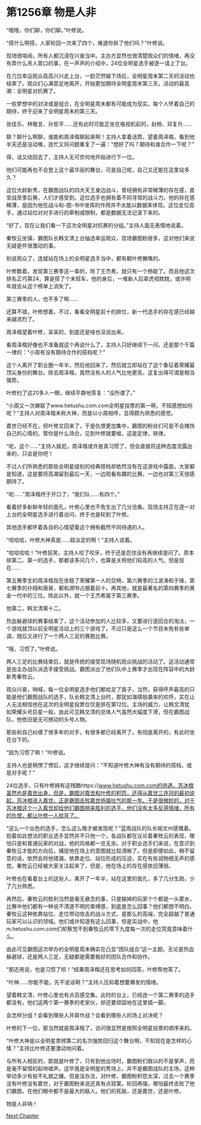 # 第1256章 物是人非

“哦哦，你们聊，你们聊。”叶修说。

“搭什么啊搭，人家轮回一次来了四个，难道你拆了他们吗？”叶修说。

现场很喧闹，所有人都沉浸在兴奋当中。主办方显然也很清楚观众们的情绪，再没有弄什么吊人胃口的事，在一声声的介绍中，24位全明星选手被逐一请上了台。

在几位幸运观众高高兴兴走上台，一脸茫然输下场后，全明星周末第二天的活动也结束了。观众们心满意足地离开，开始更加期待全明星周末第三天，活动的最高潮：全明星对抗赛了。

一些梦想中的对决或是组合，在全明星周末都有可能成为现实。每个人怀着自己的期待，终于迎来了全明星周末的第三天。

张佳乐、林敬言、孙哲平……还有此时可能正坐在电视机前的，赵杨、邓复升……

聊？聊什么啊聊，谁能和周泽楷聊起来啊！主持人拿着话筒，望着周泽楷，看到他半天还是没动嘴，连忙又将问题重复了一遍：“想好了吗？期待和谁合作一下呢？”

得，话又绕回去了，主持人无可奈何地开始进行下一位。

他们可能再也不会登上这个最华丽的舞台，可是自己呢，自己又还能在这里站多久？

这位大龄新秀，在霸图战队的四大天王身边战斗，曾经拥有非常稀薄的存在感，直至战至季后赛，人们才感受到，这位选手也拥有着不同寻常的战斗力。他的存在感稀薄，是因为他在战斗和-图-书中发挥的作用并不太能以数据来体现。这位走位高手，通过站位对对手进行的牵制或限制，都是数据无法记录下来的。

“好了，现在让我们看一下这次全明星对抗赛的分组。”主持人面无表情地说着。

秦牧云坐镇，霸图队长韩文清上台抽选幸运观众，现场霸图粉居多，这对他们来说无疑是件很激动的事。

别说观众了，连就站在场上的全明星选手当中，都有朝叶修撇嘴的。

叶修数着，发现第三赛季这一辈的，除了王杰希，就只有一个杨聪了。而且他这次排名正巧第24，算是搭了个末班车，他的身后，一堆新人后辈虎视眈眈，或许明年就会从这个榜单上消失了。

第三赛季的人，也不多了啊……

还算不错，叶修想着。不过，看看全明星前十的排位，新一代选手的存在感已经越来越浓烈了。

周泽楷望着叶修，呆呆的，到底还是啥也没说出来。

看周泽楷好像也不准备就这个再说什么了，主持人只好继续下一问，还是那个千篇一律的：“小周有没有期待合作的搭档呢？”

这个人离开了职业圈一年半，然后他回来了，然后就立即站在了这个象征着荣耀最顶尖身份的舞台。除去周泽楷，竟然没有人的人气比他更高，这复出得可谓是相当强势。

叶修扫了这20多人一眼，继续平静地答复：“没所谓了。”

“小周又一次蝉联了www.hetushu.com.com全明星投票的第一啊，不知感想如何呢？”主持人对周泽楷未称大神，而是以小周相呼，显得颇为熟悉的感觉。

嘉世已经不在，但叶修又回来了，于是仇恨更加集中，霸图的粉丝们可是不会掩饰自己的心情的。管你是什么场合，见到叶修就要嘘，这是定律，铁律。

“呃，这个……”主持人尴尬，周泽楷或许是真习惯了，但会直接将这种态度流露出来的，只会是你吧！

不过人们所熟悉的那些全明星级别的经典搭档却依然没有在这游戏中露面，大家都是知道，这是要将高潮留到最后一天，一边观看有趣的比赛，一边也对第三天倍感期待了。

“呃……”周泽楷终于开口了，“我们队……有四个。”

看着好多新鲜年轻的面孔，叶修心里也不免生出了几分沧桑。现场主持正在逐一对上台的全明星选手进行着访问，终于也是轮到了叶修。

其他选手都怀着各自的心情望着这个拥有截然不同待遇的人。

“哈哈哈，叶修大神真是……超淡定的啊！”主持人说着。

“哈哈哈哈！”叶修狂笑，主持人咬了咬牙，终于还是忍住没有再继续提问了。原本排第二、第一的选手，那都该多问几个，也算是关照他们较高的人气。但是现在……

第五赛季生的周泽楷现在坐稳了荣耀第一人的交椅，第六赛季的江波涛和于锋，第七赛季的孙翔和唐昊，都和*图*书占据着前十。再其他，就是最著名的第四赛季的黄金一代中的三位。除此以外，就一个王杰希属于第三赛季。

他第二，韩文清第十二。

热血躲避球的赛事结束了，这个活动参加的人比较多，又要进行逐回合的淘汰，一个游戏就顶以前全明星活动上的三个游戏了。不过只是这么一个节目未免有些单调，随后又进行了一个两人三足的赛跑比赛。

“哦，习惯了。”叶修说。

两人三足的比赛结束后，就是传统的接受现场随机观众挑战的活动了。这活动通常是由主办战队派选手接受挑战。霸图派出了他们队中上赛季才出现在阵容中的大龄新秀秦牧云。

观众兴奋，呐喊，每一位全明星选手他们都给足了面子，当然，获得呼声最高的只能是他们霸图战队的选手，队长韩文清上台时，那犹如海啸般袭来的欢呼，实在让人无法相信他在这次的全明星投票仅仅是排在第12位。主场的威力，让韩文清犹如荣耀头号巨星一般，由此可见韩文清的总体人气虽然大幅度下滑，但在霸图战队，他依旧是无可撼动的头号人物。

那些和自己纠缠了很多年的对手，有很多都已经离开了。有彻底离开的，有此时坐在台下的。

“因为习惯了嘛！”叶修说。

主持人也是稍愣了愣后，这才继续提问：“不知道叶修大神有没有期待的搭档，或是对手呢？”

24位选手，只有叶修拥有这残酷https://www.hetushu.com.com的待遇，苏沐橙虽然也是嘉世出身，但是，霸图对嘉世和叶修的积怨，还得从嘉世三连冠的最初说起，苏沐橙进入嘉世，正是霸图击败嘉世扬眉吐气的那一年。于是很微妙的，对于苏沐橙这个一入嘉世却给他们霸图捎来胜利的选手，他们没有太多反感情绪，所有的仇恨，都让叶修一人给背了。

“这么一个出色的选手，怎么这么晚才被发现呢？”蓝雨战队的队长喻文州感慨着。抱着如此想法的职业选手显然并不只他一个，各战队都在议论着秦牧云的表现，哪怕只是和普通玩家的对战，他的风格都一览无余。对于职业选手们来说，在意识到秦牧云才能的方向后，捕捉他在场上的意图就比较清晰了。但是即便如此，稍不留意的话，依然会将他错漏。依靠走位、站位形成的压迫，实在有些润物细无声的感觉。秦牧云已经被大家关注起来了，但是，他在场上的存在感依旧薄弱。

叶修也在看着台上的这些人，离开了一年半，站在这里的面孔，多了几分生疏，少了几分熟悉。

再然后，秦牧云的胜利当然是毫无悬念的事，只是输掉的玩家个个都是一头雾水，比赛中他们都有一种说不清道不明的束缚感，到底是怎么回事？他们都想不明白。秦牧云这种依靠站位、走位带动攻击的战斗方式，是那么的高端，完全超越了普通玩家可以认识的领域。他们或许知道有这么回事，但是实战中，他m.hetushu.com.com们却察觉不到秦牧云的零下九度每一次的走位究竟意味着什么。

由此可见霸图这次举办的全明星周末确实在凸显“团队组合”这一主题。无论是热血躲避球，还是两人三足，无疑都是需要极好的团队合作和协作。

“那还用说，也是习惯了呗！”结果周泽楷还在思考如何回答，叶修帮他答了。

“叶神……你能不能，先不说话啊？”主持人压抑着想要爆发的情绪。

望着韩文清，叶修心里也有点百感交集。此时的台上，已经连一个第二赛季的选手都没有，他们这两个第一赛季的老家伙，却还要顽固地在这里插一脚。

会怎样分组？会看到哪些人并肩作战？会看到哪些人的场上对决呢？

叶修的下一位，那当然就是周泽楷了，访问很显然是按照全明星投票的顺序来的。

“叶修大神是以全明星票榜第二的名次强势回归这个舞台啊，不知现在是怎样的心情？”主持比叶修还要激动地问着。

与所有人相反的，那就是叶修了，只有到他出场时，霸图粉们致以的不是掌声，而是毫不留情的起哄嘘声。这毕竟是全明星的秀场上，并不是霸图战队的主场，这种举动多少有些不礼貌之嫌。但是没办法，对叶修，霸图粉积怨太深，过去一个赛季没有叶修没有嘉世，对于霸图粉来说还真有点寂寞。轮回再强，哪怕最终击败了他们霸图，在他们眼中都不是最大的敌人。他们的死敌，还是嘉世，还是叶修。

物是人非呐！



[Next Chapter](%E7%AC%AC1257%E7%AB%A0%20%E5%85%A8%E6%98%8E%E6%98%9F%E5%88%86%E7%BB%84.md)